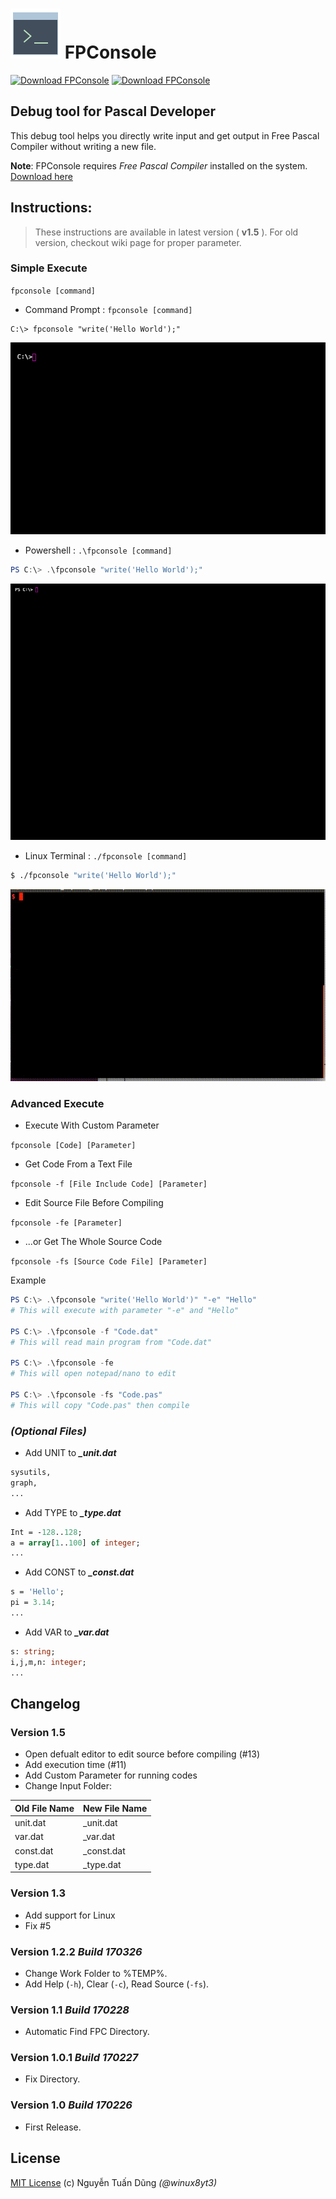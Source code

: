![FPConsole](docs\images\terminal-icon.png) FPConsole
==============================

[![Download FPConsole](https://img.shields.io/sourceforge/dw/fpconsole.svg)](https://sourceforge.net/projects/fpconsole/files/latest/download)
[![Download FPConsole](https://img.shields.io/sourceforge/dt/fpconsole.svg)](https://sourceforge.net/projects/fpconsole/files/latest/download)

## Debug tool for Pascal Developer
This debug tool helps you directly write input and get output in Free Pascal Compiler without writing a new file.

**Note**: FPConsole requires _Free Pascal Compiler_ installed on the system. [Download here](http://www.freepascal.org/download.var)

## Instructions:
> These instructions are available in latest version ( **v1.5** ). For old version, checkout wiki page for proper parameter.

### Simple Execute
`fpconsole [command]`

- Command Prompt : `fpconsole [command]`
```batch
C:\> fpconsole "write('Hello World');"
```
![Command Prompt Example](/img/fpcs_cmd.gif)

- Powershell : `.\fpconsole [command]`

```powershell
PS C:\> .\fpconsole "write('Hello World');"
```
![Powershell Example](/img/fpcs_ps.gif)

- Linux Terminal : `./fpconsole [command]`

```bash
$ ./fpconsole "write('Hello World');"
```
![Linux Example](/img/fpcs_linux.gif)

### Advanced Execute

- Execute With Custom Parameter

`fpconsole [Code] [Parameter]`

- Get Code From a Text File

`fpconsole -f [File Include Code] [Parameter]`

- Edit Source File Before Compiling

`fpconsole -fe [Parameter]`

- ...or Get The Whole Source Code

`fpconsole -fs [Source Code File] [Parameter]`

Example
```powershell
PS C:\> .\fpconsole "write('Hello World')" "-e" "Hello"
# This will execute with parameter "-e" and "Hello"

PS C:\> .\fpconsole -f "Code.dat"
# This will read main program from "Code.dat"

PS C:\> .\fpconsole -fe
# This will open notepad/nano to edit

PS C:\> .\fpconsole -fs "Code.pas"
# This will copy "Code.pas" then compile
```

### _(Optional Files)_ 
- Add UNIT to _**_unit.dat**_
```pascal
sysutils,
graph,
...
```

- Add TYPE to _**_type.dat**_
```pascal
Int = -128..128;
a = array[1..100] of integer;
...
```
- Add CONST to _**_const.dat**_
```pascal
s = 'Hello';
pi = 3.14;
...
```
- Add VAR to _**_var.dat**_
```pascal
s: string;
i,j,m,n: integer;
...
```

## Changelog

### Version 1.5
- Open defualt editor to edit source before compiling (#13)
- Add execution time (#11)
- Add Custom Parameter for running codes
- Change Input Folder:

|Old File Name|New File Name|
|:------------|:------------|
|unit.dat     |_unit.dat    |
|var.dat      |_var.dat     |
|const.dat    |_const.dat   |
|type.dat     |_type.dat    |

### Version 1.3
- Add support for Linux
- Fix #5

### Version 1.2.2 *Build 170326*
- Change Work Folder to %TEMP%.
- Add Help (`-h`), Clear (`-c`), Read Source (`-fs`).

### Version 1.1 *Build 170228*
- Automatic Find FPC Directory.

### Version 1.0.1 *Build 170227*
- Fix Directory.

### Version 1.0 *Build 170226*
- First Release.

## License
[MIT License](/LICENSE) (c) Nguyễn Tuấn Dũng *(@winux8yt3)*

